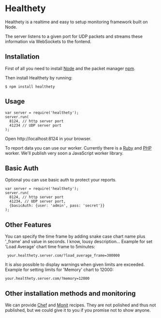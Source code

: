 # Healthety

Healthety is a realtime and easy to setup monitoring framework built on Node.

The server listens to a given port for UDP packets and streams these information  via WebSockets to the fontend.

## Installation

First of all you need to install [Node](https://github.com/joyent/node/wiki/Installation) and the packet manager [npm](https://github.com/isaacs/npm#readme).

Then install Healthety by running:

    $ npm install healthety

## Usage

    var server = require('healthety');
    server.run(
      8124, // http server port
      41234 // UDP server port
    );

Open http://localhost:8124 in your browser.

To report data you can use our worker. Currently there is a [Ruby](https://github.com/healthety/ruby_worker) and [PHP](https://github.com/healthety/php_worker) worker. We'll publish very soon a JavaScript worker library.

## Basic Auth

Optional you can use basic auth to protect your reports.

    var server = require('healthety');
    server.run(
      8124, // http server port
      41234, // UDP server port,
      {basicAuth: {user: 'admin', pass: 'secret'}}
    );

## Other Features

You can specify the time frame by adding snake case chart name plus '_frame' and
value in seconds. I know, lousy description... Example for set 'Load Average' chart time frame to 5minutes:

     your.healthety.server.com/?load_average_frame=300000

It is also possible to display warnings when given limits are exceeded. Example for setting limits for 'Memory' chart to 12000:

    your.healthety.server.com/?memory=12000

## Other installation methods and monitoring

We can provide [Chef](https://github.com/opscode/chef) and [Monit](http://mmonit.com/monit/) recipes. They are not polished and thus not published, but we could give it to you if you promise not to show anyone.
